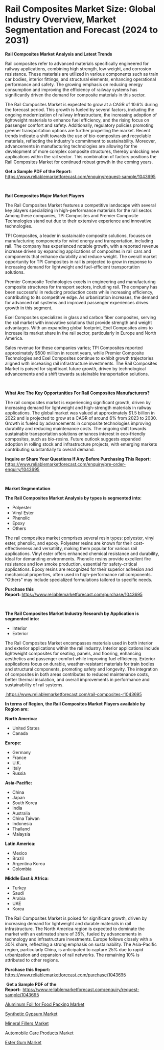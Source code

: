 <p><h1>Rail Composites Market Size: Global Industry Overview, Market Segmentation and Forecast (2024 to 2031)</h1></p><p><strong>Rail Composites Market Analysis and Latest Trends</strong></p>
<p><p>Rail composites refer to advanced materials specifically engineered for railway applications, combining high strength, low weight, and corrosion resistance. These materials are utilized in various components such as train car bodies, interior fittings, and structural elements, enhancing operational performance and safety. The growing emphasis on reducing energy consumption and improving the efficiency of railway systems has significantly driven the demand for composite materials in this sector.</p><p>The Rail Composites Market is expected to grow at a CAGR of 10.6% during the forecast period. This growth is fueled by several factors, including the ongoing modernization of railway infrastructure, the increasing adoption of lightweight materials to enhance fuel efficiency, and the rising focus on passenger comfort and safety. Additionally, regulatory policies promoting greener transportation options are further propelling the market. Recent trends indicate a shift towards the use of bio-composites and recyclable materials, reflecting the industry's commitment to sustainability. Moreover, advancements in manufacturing technologies are allowing for the development of more complex composite structures, thereby unlocking new applications within the rail sector. This combination of factors positions the Rail Composites Market for continued robust growth in the coming years.</p></p>
<p><strong>Get a Sample PDF of the Report:&nbsp;</strong> <a href="https://www.reliablemarketforecast.com/enquiry/request-sample/1043695?utm_campaign=1082&utm_medium=2&utm_source=Github&utm_content=ia&utm_term=07112024&utm_id=rail-composites">https://www.reliablemarketforecast.com/enquiry/request-sample/1043695</a></p>
<p>&nbsp;</p>
<p><strong>Rail Composites Major Market Players</strong></p>
<p><p>The Rail Composites Market features a competitive landscape with several key players specializing in high-performance materials for the rail sector. Among these companies, TPI Composites and Premier Composite Technologies stand out due to their extensive experience and innovative technologies. </p><p>TPI Composites, a leader in sustainable composite solutions, focuses on manufacturing components for wind energy and transportation, including rail. The company has experienced notable growth, with a reported revenue increase driven by expanding applications of composites in rail cars and components that enhance durability and reduce weight. The overall market opportunity for TPI Composites in rail is projected to grow in response to increasing demand for lightweight and fuel-efficient transportation solutions.</p><p>Premier Composite Technologies excels in engineering and manufacturing composite structures for transport sectors, including rail. The company has been successful in reducing production costs while increasing efficiency, contributing to its competitive edge. As urbanization increases, the demand for advanced rail systems and improved passenger experiences drives growth in this segment. </p><p>Exel Composites specializes in glass and carbon fiber composites, serving the rail market with innovative solutions that provide strength and weight advantages. With an expanding global footprint, Exel Composites aims to increase its market share in the rail sector, particularly in Europe and North America.</p><p>Sales revenue for these companies varies; TPI Composites reported approximately $500 million in recent years, while Premier Composite Technologies and Exel Composites continue to exhibit growth trajectories aligned with increasing rail infrastructure investments. The Rail Composites Market is poised for significant future growth, driven by technological advancements and a shift towards sustainable transportation solutions.</p></p>
<p>&nbsp;</p>
<p><strong>What Are The Key Opportunities For Rail Composites Manufacturers?</strong></p>
<p><p>The rail composites market is experiencing significant growth, driven by increasing demand for lightweight and high-strength materials in railway applications. The global market was valued at approximately $1.5 billion in 2022 and is projected to grow at a CAGR of around 6% from 2023 to 2030. Growth is fueled by advancements in composite technologies improving durability and reducing maintenance costs. The ongoing shift towards sustainable transportation solutions enhances interest in eco-friendly composites, such as bio-resins. Future outlook suggests expanded adoption in rolling stock and infrastructure projects, with emerging markets contributing substantially to overall demand.</p></p>
<p><strong>Inquire or Share Your Questions If Any Before Purchasing This Report:</strong> <a href="https://www.reliablemarketforecast.com/enquiry/pre-order-enquiry/1043695?utm_campaign=1082&utm_medium=2&utm_source=Github&utm_content=ia&utm_term=07112024&utm_id=rail-composites">https://www.reliablemarketforecast.com/enquiry/pre-order-enquiry/1043695</a></p>
<p>&nbsp;</p>
<p><strong>Market Segmentation</strong></p>
<p><strong>The Rail Composites Market Analysis by types is segmented into:</strong></p>
<p><ul><li>Polyester</li><li>Vinyl Ester</li><li>Phenolic</li><li>Epoxy</li><li>Others</li></ul></p>
<p><p>The rail composites market comprises several resin types: polyester, vinyl ester, phenolic, and epoxy. Polyester resins are known for their cost-effectiveness and versatility, making them popular for various rail applications. Vinyl ester offers enhanced chemical resistance and durability, ideal for demanding environments. Phenolic resins provide excellent fire resistance and low smoke production, essential for safety-critical applications. Epoxy resins are recognized for their superior adhesion and mechanical properties, often used in high-performance rail components. "Others" may include specialized formulations tailored to specific needs.</p></p>
<p><strong>Purchase this Report:&nbsp;</strong><a href="https://www.reliablemarketforecast.com/purchase/1043695?utm_campaign=1082&utm_medium=2&utm_source=Github&utm_content=ia&utm_term=07112024&utm_id=rail-composites">https://www.reliablemarketforecast.com/purchase/1043695</a></p>
<p>&nbsp;</p>
<p><strong>The Rail Composites Market Industry Research by Application is segmented into:</strong></p>
<p><ul><li>Interior</li><li>Exterior</li></ul></p>
<p><p>The Rail Composites Market encompasses materials used in both interior and exterior applications within the rail industry. Interior applications include lightweight composites for seating, panels, and flooring, enhancing aesthetics and passenger comfort while improving fuel efficiency. Exterior applications focus on durable, weather-resistant materials for train bodies and structural components, promoting safety and longevity. The integration of composites in both areas contributes to reduced maintenance costs, better thermal insulation, and overall improvements in performance and sustainability of rail systems.</p></p>
<p><a href="https://www.reliablemarketforecast.com/rail-composites-r1043695?utm_campaign=1082&utm_medium=2&utm_source=Github&utm_content=ia&utm_term=07112024&utm_id=rail-composites">&nbsp;https://www.reliablemarketforecast.com/rail-composites-r1043695</a></p>
<p><strong>In terms of Region, the Rail Composites Market Players available by Region are:</strong></p>
<p>
    <p> <strong> North America: </strong>
        <ul>
            <li>United States</li>
            <li>Canada</li>
        </ul>
        </p> 
    <p> <strong> Europe: </strong>
        <ul>
            <li>Germany</li>
            <li>France</li>
            <li>U.K.</li>
            <li>Italy</li>
            <li>Russia</li>
        </ul>
        </p> 
    <p> <strong> Asia-Pacific: </strong>
        <ul>
            <li>China</li>
            <li>Japan</li>
            <li>South Korea</li>
            <li>India</li>
            <li>Australia</li>
            <li>China Taiwan</li>
            <li>Indonesia</li>
            <li>Thailand</li>
            <li>Malaysia</li>
        </ul>
        </p> 
    <p> <strong> Latin America: </strong>
        <ul>
            <li>Mexico</li>
            <li>Brazil</li>
            <li>Argentina Korea</li>
            <li>Colombia</li>
        </ul>
        </p> 
    <p> <strong> Middle East & Africa: </strong>
        <ul>
            <li>Turkey</li>
            <li>Saudi</li>
            <li>Arabia</li>
            <li>UAE</li>
            <li>Korea</li>
        </ul>
    </p>
    </p>
<p><p>The Rail Composites Market is poised for significant growth, driven by increasing demand for lightweight and durable materials in rail infrastructure. The North America region is expected to dominate the market with an estimated share of 35%, fueled by advancements in technology and infrastructure investments. Europe follows closely with a 30% share, reflecting a strong emphasis on sustainability. The Asia-Pacific region, particularly China, is anticipated to capture 25% due to rapid urbanization and expansion of rail networks. The remaining 10% is attributed to other regions.</p></p>
<p><strong>Purchase this Report: </strong><a href="https://www.reliablemarketforecast.com/purchase/1043695?utm_campaign=1082&utm_medium=2&utm_source=Github&utm_content=ia&utm_term=07112024&utm_id=rail-composites">https://www.reliablemarketforecast.com/purchase/1043695</a></p>
<p>&nbsp;<strong>Get a Sample PDF of the Report:&nbsp;&nbsp;</strong><a href="https://www.reliablemarketforecast.com/enquiry/request-sample/1043695?utm_campaign=1082&utm_medium=2&utm_source=Github&utm_content=ia&utm_term=07112024&utm_id=rail-composites">https://www.reliablemarketforecast.com/enquiry/request-sample/1043695</a></p>
<p><strong></strong></p>
<p><p><a href="https://github.com/judesaxav/Market-Research-Report-List-1/blob/main/aluminum-foil-for-food-packing-market.md?utm_campaign=1082&utm_medium=2&utm_source=Github&utm_content=ia&utm_term=07112024&utm_id=rail-composites">Aluminum Foil for Food Packing Market</a></p><p><a href="https://github.com/caetlinivcar/Market-Research-Report-List-1/blob/main/synthetic-gypsum-market.md?utm_campaign=1082&utm_medium=2&utm_source=Github&utm_content=ia&utm_term=07112024&utm_id=rail-composites">Synthetic Gypsum Market</a></p><p><a href="https://github.com/raymederonmot/Market-Research-Report-List-1/blob/main/mineral-fillers-market.md?utm_campaign=1082&utm_medium=2&utm_source=Github&utm_content=ia&utm_term=07112024&utm_id=rail-composites">Mineral Fillers Market</a></p><p><a href="https://github.com/cleora2ime/Market-Research-Report-List-1/blob/main/automobile-care-products-market.md?utm_campaign=1082&utm_medium=2&utm_source=Github&utm_content=ia&utm_term=07112024&utm_id=rail-composites">Automobile Care Products Market</a></p><p><a href="https://github.com/marcouhbmammoc/Market-Research-Report-List-1/blob/main/ester-gum-market.md?utm_campaign=1082&utm_medium=2&utm_source=Github&utm_content=ia&utm_term=07112024&utm_id=rail-composites">Ester Gum Market</a></p></p>